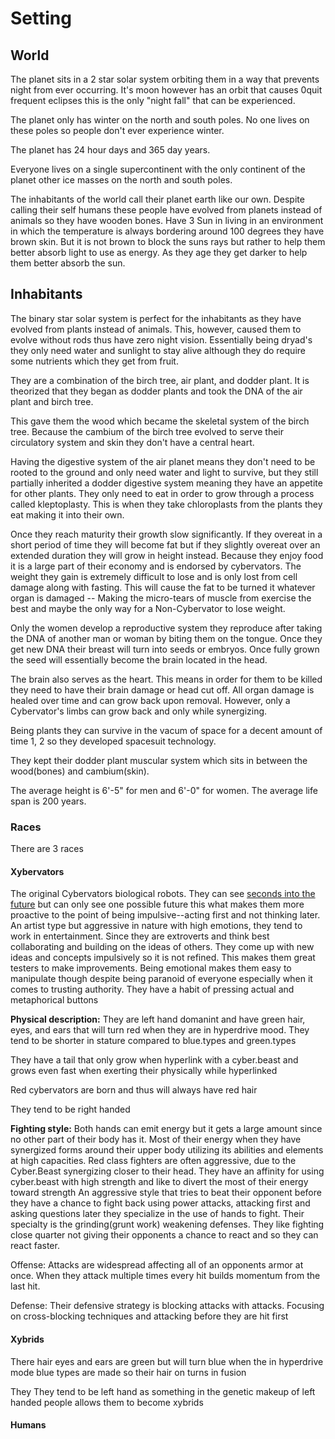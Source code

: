 # Setting
## World
The planet sits in a 2 star solar system orbiting them in a way that prevents night from ever occurring. It's moon however has an orbit that causes 0quit frequent eclipses this is the only "night fall" that can be experienced.

The planet only has winter on the north and south poles. No one lives on these poles so people don't ever experience winter.

The planet has 24 hour days and 365 day years.

Everyone lives on a single supercontinent with the only continent of the planet other ice masses on the north and south poles.

The inhabitants of the world call their planet earth like our own. Despite calling their self humans these people have evolved from planets instead of animals so they have wooden bones. Have 3 Sun in living in an environment in which the temperature is always bordering around 100 degrees they have brown skin. But it is not brown to block the suns rays but rather to help them better absorb light to use as energy. As they age they get darker to help them better absorb the sun.
## Inhabitants
The binary star solar system is perfect for the inhabitants as they have evolved from plants instead of animals. This, however, caused them to evolve without rods thus have zero night vision. Essentially being dryad's they only need water and sunlight to stay alive although they do require some nutrients which they get from fruit.

They are a combination of the birch tree, air plant, and dodder plant. It is theorized that they began as dodder plants and took the DNA of the air plant and birch tree.

This gave them the wood which became the skeletal system of the birch tree. Because the cambium of the birch tree evolved to serve their circulatory system and skin they don't have a central heart.

Having the digestive system of the air planet means they don't need to be rooted to the ground and only need water and light to survive, but they still partially inherited a dodder digestive system meaning they have an appetite for other plants. They only need to eat in order to grow through a process called kleptoplasty. This is when they take chloroplasts from the plants they eat making it into their own.

Once they reach maturity their growth slow significantly. If they overeat in a short period of time they will become fat but if they slightly overeat over an extended duration they will grow in height instead. Because they enjoy food it is a large part of their economy and is endorsed by cybervators. The weight they gain is extremely difficult to lose and is only lost from cell damage along with fasting. This will cause the fat to be turned it whatever organ is damaged -- Making the micro-tears of muscle from exercise the best and maybe the only way for a Non-Cybervator to lose weight.

Only the women develop a reproductive system they reproduce after taking the DNA of another man or woman by biting them on the tongue. Once they get new DNA their breast will turn into seeds or embryos. Once fully grown the seed will essentially become the brain located in the head.

The brain also serves as the heart. This means in order for them to be killed they need to have their brain damage or head cut off. All organ damage is healed over time and can grow back upon removal. However, only a Cybervator's limbs can grow back and only while synergizing.

Being plants they can survive in the vacum of space for a decent amount of time 1, 2 so they developed spacesuit technology.

They kept their dodder plant muscular system which sits in between the wood(bones) and cambium(skin).

The average height is 6'-5" for men and 6'-0" for women. The average life span is 200 years.

### Races
There are 3 races
#### Xybervators
The original Cybervators biological robots. They can see [seconds into the future](https://www.quantamagazine.org/to-make-sense-of-the-present-brains-may-predict-the-future-20180710/) but can only see one possible future this what makes them more proactive to the point of being impulsive--acting first and not thinking later. An artist type but aggressive in nature with high emotions, they tend to work in entertainment. Since they are extroverts and think best collaborating and building on the ideas of others. They come up with new ideas and concepts impulsively so it is not refined. This makes them great testers to make improvements. Being emotional makes them easy to manipulate though despite being paranoid of everyone especially when it comes to trusting authority. They have a habit of pressing actual and metaphorical buttons


**Physical description:**
They are left hand domanint and have green hair, eyes, and ears that will turn red when they are in hyperdrive mood. They tend to be shorter in stature compared to blue.types and green.types

They have a tail that only grow when hyperlink with a cyber.beast and grows even fast when exerting their physically while hyperlinked

Red cybervators are born and thus will always have red hair

They tend to be right handed

**Fighting style:**
Both hands can emit energy but it gets a large amount since no other part of their body has it. Most of their energy when they have synergized forms around their upper body utilizing its abilities and elements at high capacities. Red class fighters are often aggressive, due to the Cyber.Beast synergizing closer to their head. They have an affinity for using cyber.beast with high strength and like to divert the most of their energy toward strength
An aggressive style that tries to beat their opponent before they have a chance to fight back using power attacks, attacking first and asking questions later they specialize in the use of hands to fight. Their specialty is the grinding(grunt work) weakening defenses. They like fighting close quarter not giving their opponents a chance to react and so they can react faster. 

Offense: Attacks are widespread affecting all of an opponents armor at once. When they attack multiple times every hit builds momentum from the last hit.

Defense: Their defensive strategy is blocking attacks with attacks. Focusing on cross-blocking techniques and attacking before they are hit first

#### Xybrids
There hair eyes and ears are green but will turn blue when the in hyperdrive mode blue types are made so their hair on turns in fusion

They They tend to be left hand as something in the genetic makeup of left handed people allows them to become xybrids

#### Humans
